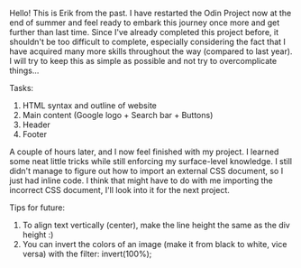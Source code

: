 Hello! 
This is Erik from the past. I have restarted the Odin Project now at the end of summer and feel ready to embark this journey once more and get further than last time. Since I've already completed this project before, it shouldn't be too difficult to complete, especially considering the fact that I have acquired many more skills throughout the way (compared to last year). I will try to keep this as simple as possible and not try to overcomplicate things...

Tasks: 
1. HTML syntax and outline of website
2. Main content (Google logo + Search bar + Buttons)
3. Header
4. Footer

A couple of hours later, and I now feel finished with my project. I learned some neat little tricks while still enforcing my surface-level knowledge. I still didn't manage to figure out how to import an external CSS document, so I just had inline code. I think that might have to do with me importing the incorrect CSS document, I'll look into it for the next project. 

Tips for future:
1. To align text vertically (center), make the line height the same as the div height :)
2. You can invert the colors of an image (make it from black to white, vice versa) with the filter: invert(100%);